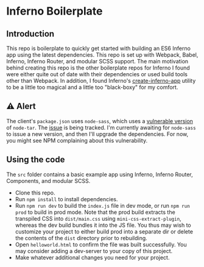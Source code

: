 # Inferno Boilerplate

## Introduction

This repo is boilerplate to quickly get started with building an ES6 Inferno app using the latest dependencies. This repo is set up with Webpack, Babel, Inferno, Inferno Router, and modular SCSS support. The main motivation behind creating this repo is the other boilerplate repos for Inferno I found were either quite out of date with their dependencies or used build tools other than Webpack. In addition, I found Inferno's [create-inferno-app](https://infernojs.org/docs/guides/installation) utility to be a little too magical and a little too "black-boxy" for my comfort.

## :warning: Alert

The client's `package.json` uses `node-sass`, which uses a [vulnerable version](https://nvd.nist.gov/vuln/detail/CVE-2018-20834) of `node-tar`. The [issue](https://github.com/sass/node-sass/issues/2625) is being tracked. I'm currently awaiting for `node-sass` to issue a new version, and then I'll upgrade the dependencies. For now, you might see NPM complaining about this vulnerability.

## Using the code

The `src` folder contains a basic example app using Inferno, Inferno Router, Components, and modular SCSS.

* Clone this repo.
* Run `npm install` to install dependencies.
* Run `npm run dev` to build the `index.js` file in dev mode, or run `npm run prod` to build in prod mode. Note that the prod build extracts the transpiled CSS into `dist/main.css` using `mini-css-extract-plugin`, whereas the dev build bundles it into the JS file. You thus may wish to customize your project to either build prod into a separate dir or delete the contents of the `dist` directory prior to rebuilding.
* Open `helloworld.html` to confirm the file was built successfully. You may consider adding a dev-server to your copy of this project.
* Make whatever additional changes you need for your project.
